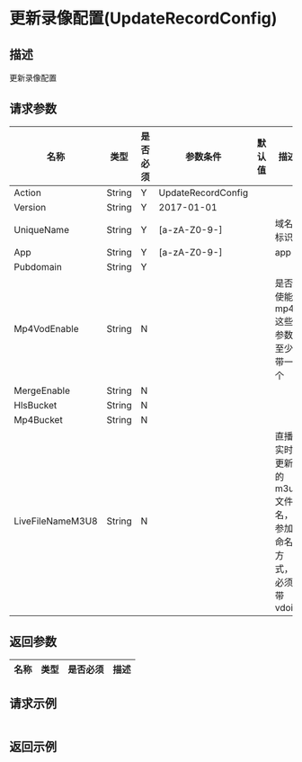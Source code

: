 # 更新录像配置(UpdateRecordConfig)

## 描述

更新录像配置

## 请求参数

| 名称 | 类型 | 是否必须 | 参数条件 | 默认值  | 描述 |
| --- | --- | --- | --- | --- | --- |
| Action | String | Y | UpdateRecordConfig | | |
| Version | String | Y | 2017-01-01 | | |
| UniqueName | String  | Y | [a-zA-Z0-9-] |  | 域名标识 | 
| App | String  | Y | [a-zA-Z0-9-] |  | app | 
| Pubdomain | String  | Y |  |  |  | 
| Mp4VodEnable | String  | N |  |  | 是否使能mp4, 这些参数至少带一个 | 
| MergeEnable | String  | N |  |  |  | 
| HlsBucket | String  | N |  |  |  | 
| Mp4Bucket | String  | N |  |  |  | 
| LiveFileNameM3U8 | String  | N |  |  | 直播实时更新的m3u8文件名，参加命名方式，必须带vdoid | 


## 返回参数

| 名称 | 类型 | 是否必须 |  描述 |
| --- | --- | --- |  --- |



## 请求示例

```
```

## 返回示例

```
```

